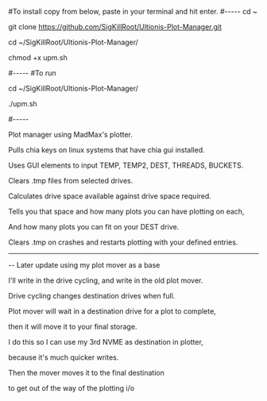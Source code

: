 #To install copy from below, paste in your terminal and hit enter.
#-----
cd ~

git clone https://github.com/SigKillRoot/Ultionis-Plot-Manager.git

cd ~/SigKillRoot/Ultionis-Plot-Manager/

chmod +x upm.sh

#-----
#To run

cd ~/SigKillRoot/Ultionis-Plot-Manager/

./upm.sh

#-----

Plot manager using MadMax's plotter.

Pulls chia keys on linux systems that have chia gui installed. 

Uses GUI elements to  input TEMP, TEMP2, DEST, THREADS, BUCKETS. 

Clears .tmp files from selected drives. 

Calculates drive space available against drive space required. 

Tells you that space and how many plots you can have plotting on each, 

And how many plots you can fit on your DEST drive. 

Clears .tmp on crashes and restarts plotting with your defined entries.

-----

-- Later update using my plot mover as a base

I'll write in the drive cycling, and write in the old plot mover.

Drive cycling changes destination drives when full.

Plot mover will wait in a destination drive for a plot to complete, 

then it will move it to your final storage. 

I do this so I can use my 3rd NVME as destination in plotter,

because it's much quicker writes.

Then the mover moves it to the final destination

to get out of the way of the plotting i/o
